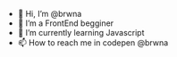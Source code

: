 - 👋 Hi, I’m @brwna
- 👀 I’m a FrontEnd begginer
- 🌱 I’m currently learning Javascript
- 📫 How to reach me in codepen @brwna

<!---
brwna/brwna is a ✨ special ✨ repository because its `README.md` (this file) appears on your GitHub profile.
You can click the Preview link to take a look at your changes.
--->
